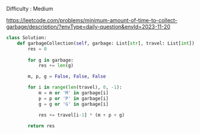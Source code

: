 Difficulty : Medium 

https://leetcode.com/problems/minimum-amount-of-time-to-collect-garbage/description/?envType=daily-question&envId=2023-11-20 

```python
class Solution:
    def garbageCollection(self, garbage: List[str], travel: List[int]) -> int:
        res = 0
        
        for g in garbage:
            res += len(g)

        m, p, g = False, False, False

        for i in range(len(travel), 0, -1):
            m = m or 'M' in garbage[i]
            p = p or 'P' in garbage[i]
            g = g or 'G' in garbage[i]

            res += travel[i-1] * (m + p + g)
        
        return res
```
